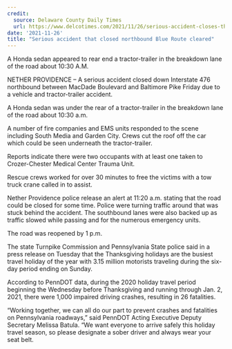 ```yaml
---
credit:
  source: Delaware County Daily Times
  url: https://www.delcotimes.com/2021/11/26/serious-accident-closes-the-northbound-blue-route/
date: '2021-11-26'
title: "Serious accident that closed northbound Blue Route cleared"
---
```

A Honda sedan appeared to rear end a tractor-trailer in the breakdown lane of the road about 10:30 A.M.

NETHER PROVIDENCE  –  A serious accident closed down Interstate 476 northbound between MacDade Boulevard and Baltimore Pike Friday due to a vehicle and tractor-trailer accident.

A Honda sedan was under the rear of a tractor-trailer in the breakdown lane of the road about 10:30 a.m.

A number of fire companies and EMS units responded to the scene including South Media and Garden City.  Crews cut the roof off the car which could be seen underneath the tractor-trailer.

Reports indicate there were two occupants with at least one taken to Crozer-Chester Medical Center Trauma Unit.

Rescue crews worked for over 30 minutes to free the victims with a tow truck crane called in to assist.

Nether Providence police release an alert at 11:20 a.m. stating that the road could be closed for some time. Police were turning traffic around that was stuck behind the accident. The southbound lanes were also backed up as traffic slowed while passing and for the numerous emergency units.

The road was reopened by 1 p.m.

The state Turnpike Commission and Pennsylvania State police said in a press release on Tuesday that the Thanksgiving holidays are the busiest travel holiday of the year with 3.15 million motorists traveling during the six-day period ending on Sunday.

According to PennDOT data, during the 2020 holiday travel period beginning the Wednesday before Thanksgiving and running through Jan. 2, 2021, there were 1,000 impaired driving crashes, resulting in 26 fatalities.

“Working together, we can all do our part to prevent crashes and fatalities on Pennsylvania roadways,” said PennDOT Acting Executive Deputy Secretary Melissa Batula. “We want everyone to arrive safely this holiday travel season, so please designate a sober driver and always wear your seat belt.
